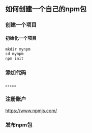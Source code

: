 ## 如何创建一个自己的npm包

### 创建一个项目 

#### 初始化一个项目
```javascript
mkdir mynpm
cd mynpm
npm init
```

### 添加代码
 。。。。。
 
 
### 注册账户

https://www.npmjs.com/ 
 
### 发布npm包